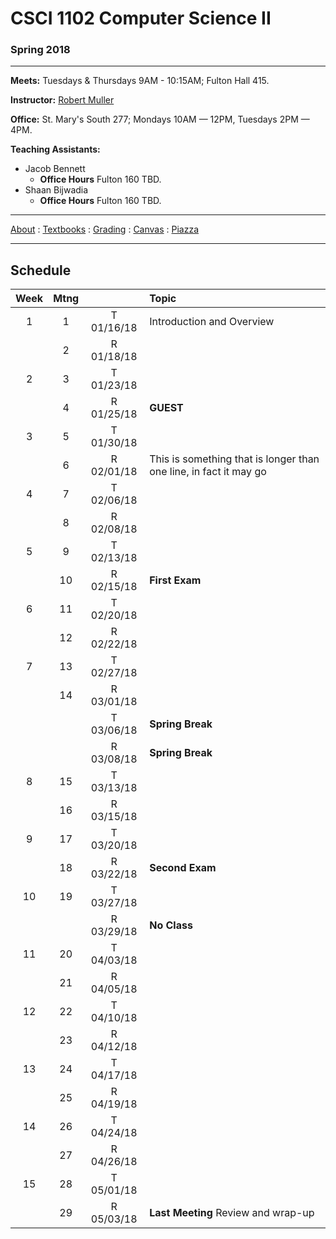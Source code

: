 # CSCI 1102 Computer Science II

### Spring 2018

---

**Meets:** Tuesdays & Thursdays 9AM - 10:15AM; Fulton Hall 415.

**Instructor:** [Robert Muller](http://www.cs.bc.edu/~muller/)

**Office:** St. Mary's South 277; Mondays 10AM — 12PM, Tuesdays 2PM — 4PM.

**Teaching Assistants:**

+ Jacob Bennett
  + **Office Hours** Fulton 160 TBD.
+ Shaan Bijwadia
  + **Office Hours** Fulton 160 TBD.


---

[About](resources/about.md) : [Textbooks](resources/textbooks.md) : [Grading](resources/grading.md) : [Canvas](https://bostoncollege.instructure.com/courses/1579254/gradebook)  : [Piazza](https://piazza.com/class/j6pep61xju0m5)

---

## Schedule

| Week | Mtng |            | Topic                                    |
| :--: | :--: | :--------: | :--------------------------------------- |
|  1   |  1   | T 01/16/18 | Introduction and Overview                |
|      |  2   | R 01/18/18 |                                          |
|  2   |  3   | T 01/23/18 |                                          |
|      |  4   | R 01/25/18 | **GUEST**                                |
|  3   |  5   | T 01/30/18 |                                          |
|      |  6   | R 02/01/18 | This is something that is longer than one line, in fact it may go |
|  4   |  7   | T 02/06/18 |                                          |
|      |  8   | R 02/08/18 |                                          |
|  5   |  9   | T 02/13/18 |                                          |
|      |  10  | R 02/15/18 | **First Exam**                           |
|  6   |  11  | T 02/20/18 |                                          |
|      |  12  | R 02/22/18 |                                          |
|  7   |  13  | T 02/27/18 |                                          |
|      |  14  | R 03/01/18 |                                          |
|      |      | T 03/06/18 | **Spring Break**                         |
|      |      | R 03/08/18 | **Spring Break**                         |
|  8   |  15  | T 03/13/18 |                                          |
|      |  16  | R 03/15/18 |                                          |
|  9   |  17  | T 03/20/18 |                                          |
|      |  18  | R 03/22/18 | **Second Exam**                          |
|  10  |  19  | T 03/27/18 |                                          |
|      |      | R 03/29/18 | **No Class**                             |
|  11  |  20  | T 04/03/18 |                                          |
|      |  21  | R 04/05/18 |                                          |
|  12  |  22  | T 04/10/18 |                                          |
|      |  23  | R 04/12/18 |                                          |
|  13  |  24  | T 04/17/18 |                                          |
|      |  25  | R 04/19/18 |                                          |
|  14  |  26  | T 04/24/18 |                                          |
|      |  27  | R 04/26/18 |                                          |
|  15  |  28  | T 05/01/18 |                                          |
|      |  29  | R 05/03/18 | **Last Meeting** Review and wrap-up      |

